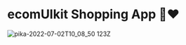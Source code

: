 # ecomUIkit Shopping App 🚀❤️





![pika-2022-07-02T10_08_50 123Z](https://user-images.githubusercontent.com/62107887/176996164-d4da0bc0-c239-4945-bddf-0aedca73f857.png)



